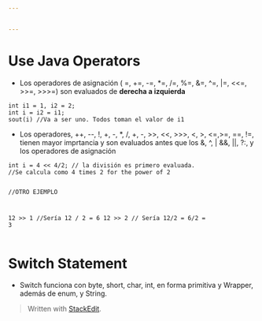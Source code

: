 ```yaml
---


---
```


<h1 id="use-java-operators">Use Java Operators</h1>
<ul>
<li>Los operadores de asignación  ( =, +=, -=, *=, /=, %=, &amp;=, ^=, |=, &lt;&lt;=, &gt;&gt;=, &gt;&gt;&gt;=) son evaluados de <strong>derecha a izquierda</strong></li>
</ul>
<pre><code>int i1 = 1, i2 = 2;
int i = i2 = i1;
sout(i) //Va a ser uno. Todos toman el valor de i1 
</code></pre>
<ul>
<li>Los operadores, ++, --, !, +, -, *, /, +, -, &gt;&gt;, &lt;&lt;, &gt;&gt;&gt;, &lt;, &gt;, &lt;=,&gt;=, ==, !=, tienen mayor imprtancia y son evaluados antes que los &amp;, ^, | &amp;&amp;, ||, ?:, y los operadores de asignación</li>
</ul>
<pre><code>int i = 4 &lt;&lt; 4/2; // la división es primero evaluada.
//Se calcula como 4 times 2 for the power of 2

//OTRO EJEMPLO

12 &gt;&gt; 1 //Sería 12 / 2 = 6
12 &gt;&gt; 2 // Sería 12/2 = 6/2 = 3
</code></pre>
<h1 id="switch-statement">Switch Statement</h1>
<ul>
<li>Switch funciona con byte, short, char, int, en forma primitiva y Wrapper, además de enum, y String.</li>
</ul>
<blockquote>
<p>Written with <a href="https://stackedit.io/">StackEdit</a>.</p>
</blockquote>

